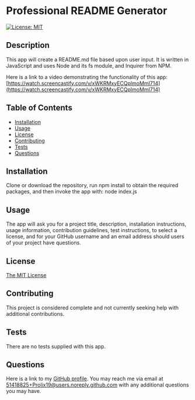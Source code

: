 # Professional README Generator

[![License: MIT](https://img.shields.io/badge/License-MIT-yellow.svg)](https://opensource.org/licenses/MIT)

## Description
This app will create a README.md file based upon user input. It is written in JavaScript and uses Node and its fs module, and Inquirer from NPM.

Here is a link to a video demonstrating the functionality of this app: [https://watch.screencastify.com/v/xWKRMxyECQplmoMmI714](https://watch.screencastify.com/v/xWKRMxyECQplmoMmI714)

## Table of Contents
- [Installation](#installation)
- [Usage](#usage)
- [License](#license)
- [Contributing](#contributing)
- [Tests](#tests)
- [Questions](#questions)

## Installation
Clone or download the repository, run npm install to obtain the required packages, and then invoke the app with: node index.js

## Usage
The app will ask you for a project title, description, installation instructions, usage information, contribution guidelines, test instructions, to select a license, and for your GitHub username and an email address should users of your project have questions.

## License
[The MIT License](https://opensource.org/licenses/MIT)

## Contributing
This project is considered complete and not currently seeking help with additional contributions.

## Tests
There are no tests supplied with this app.

## Questions
Here is a link to my [GitHub profile](https://github.com/Prolix19/).
You may reach me via email at 51418825+Prolix19@users.noreply.github.com with any additional questions you may have.
